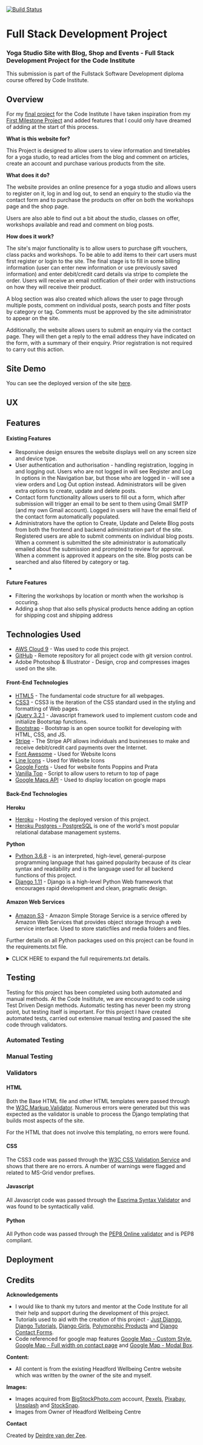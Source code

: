 [![Build Status](https://travis-ci.org/deevdz/final-project.svg?branch=master)](https://travis-ci.org/deevdz/final-project)

Full Stack Development Project
======

### Yoga Studio Site with Blog, Shop and Events - Full Stack Development Project for the Code Institute

This submission is part of the Fullstack Software Development diploma course offered by Code Institute.

## Overview

For my [final project](https://deevdz-final-project.herokuapp.com/) for the Code Institute I have taken inspiration from my [First Milestone Project](https://deevdz.github.io/milestone-project-1/index.html "First Milestone Project") and added features that I could only have dreamed of adding at the start of this process.

**What is this website for?** 

This Project is designed to allow users to view information and timetables for a yoga studio, to read articles from the blog and comment on articles, create an account and purchase various products from the site.

**What does it do?** 

The website provides an online presence for a yoga studio and allows users to register on it, log in and log out, to send an enquiry to the studio via the contact form and to purchase the products on offer on both the workshops page and the shop page. 

Users are also able to find out a bit about the studio, classes on offer, workshops available and read and comment on blog posts.

**How does it work?** 

The site's major functionality is to allow users to purchase gift vouchers, class packs and workshops. To be able to add items to their cart users must first register or login to the site. The final stage is to fill in some billing information (user can enter new information or use previously saved information) and enter debit/credit card details via stripe to complete the order. Users will receive an email notification of their order with instructions on how they will receive their product.

A blog section was also created which allows the user to page through multiple posts, comment on individual posts, search posts and filter posts by category or tag. Comments must be approved by the site administrator to appear on the site.

Additionally, the website allows users to submit an enquiry via the contact page. They will then get a reply to the email address they have indicated on the form, with a summary of their enquiry. Prior registration is not required to carry out this action.

## Site Demo
You can see the deployed version of the site [here](https://deevdz-final-project.herokuapp.com/).

## UX

## Features

#### Existing Features
* Responsive design ensures the website displays well on any screen size and device type.
* User authentication and authorisation - handling registration, logging in and logging out. Users who are not logged in will see Register and Log In options in the Navigation bar, but those who are logged in - will see a view orders and Log Out option instead. Administrators will be given extra options to create, update and delete posts.
* Contact form functionality allows users to fill out a form, which after submission will trigger an email to be sent to them using Gmail SMTP (and my own Gmail account). Logged in users will have the email field of the contact form automatically populated.
* Administrators have the option to Create, Update and Delete Blog posts from both the frontend and backend administration part of the site. Registered users are able to submit comments on individual blog posts. When a comment is submitted the site administrator is automatically emailed about the submission and prompted to review for approval. When a comment is approved it appears on the site. Blog posts can be searched and also filtered by category or tag.
* 





#### Future Features
* Filtering the workshops by location or month when the workshop is occuring.
* Adding a shop that also sells physical products hence adding an option for shipping cost and shipping address


## Technologies Used

* [AWS Cloud 9](https://aws.amazon.com/cloud9/) - Was used to code this project.
* [GitHub](https://github.com/) - Remote repository for all project code with git version control.
* Adobe Photoshop & Illustrator - Design, crop and compresses images used on the site.

#### Front-End Technologies

* [HTML5](https://html.spec.whatwg.org/multipage/) - The fundamental code structure for all webpages.
* [CSS3](http://www.css3.info/) - CSS3 is the iteration of the CSS standard used in the styling and formatting of Web pages.
* [jQuery 3.2.1](https://blog.jquery.com/2017/03/20/jquery-3-2-1-now-available/) - Javascript framework used to implement custom code and initialize Bootsrtap functions.
* [Bootstrap](https://getbootstrap.com/) - Bootstrap is an open source toolkit for developing with HTML, CSS, and JS. 
* [Stripe](https://stripe.com/) - The Stripe API allows individuals and businesses to make and receive debit/credit card payments over the Internet.
* [Font Awesome](https://fontawesome.com/) - Used for Website Icons
* [Line Icons](https://lineicons.com/) - Used for Website Icons
* [Google Fonts](https://fontawesome.com/) - Used for website fonts Poppins and Prata
* [Vanilla Top](https://www.npmjs.com/package/vanillatop) - Script to allow users to return to top of page
* [Google Maps API](https://cloud.google.com/maps-platform/) - Used to display location on google maps

#### Back-End Technologies

**Heroku**

* [Heroku](http://ww.heroku.com) - Hosting the deployed version of this project.
* [Heroku Postgres - PostgreSQL](https://devcenter.heroku.com/categories/postgres-basics) is one of the world's most popular relational database management systems.

**Python**

* [Python 3.6.8](https://www.python.org/downloads/release/python-368/) - is an interpreted, high-level, general-purpose programming language that has gained popularity because of its clear syntax and readability and is the language used for all backend functions of this project.
* [Django 1.11](https://docs.djangoproject.com/en/3.0/releases/1.11/) - Django is a high-level Python Web framework that encourages rapid development and clean, pragmatic design.

#### Amazon Web Services

* [Amazon S3](https://aws.amazon.com/free/storage/) - Amazon Simple Storage Service is a service offered by Amazon Web Services that provides object storage through a web service interface. Used to store staticfiles and media folders and files.

Further details on all Python packages used on this project can be found in the requirements.txt file. 

<details>
<summary>CLICK HERE to expand the full requirements.txt details.</summary>
<ul>
<li>boto3==1.10.28 - The AWS SDK for Python</li>
<li>botocore==1.13.28 - Foundation for AWS-CLI command line utilities</li>
<li>Django==1.11 - Used as my Python web framework.</li>
<li>django-tinymce4-lite==1.7.4 - A tinymce editor for text areas in forms</li>
<li>django-forms-bootstrap==3.1.0 -  A form filter for using Django forms with Bootstrap</li>
<li>django-crispy-forms==1.8.0 -  A form filter for using Django forms with Crispy Forms</li>
<li>django-allauth==0.40.0 - Integrated set of Django applications addressing authentication, registration, account management as well as 3rd party (social) account authentication.</li>
<li>dj-database-url==0.5.0 - Utilizes the 12factor inspired DATABASE_URL environment variable to configure Django apps</li>
<li>django-polymorphic==2.1.2 - Use PolymorphicModel to create Products</li>
<li>django-storages==1.8 - Connects Django to S3 Buckets</li>
<li>django-taggit==0.24.0 - Is a reusable Django application for simple tagging.</li>
<li>pytz==2019.2 - Brings the Olson tz database into Python</li>
<li>chardet==3.0.4 - Universal Character Encoding Detector</li>
<li>colorama==0.3.7 - Cross-platform API to print colored terminal text from Python apps</li>
<li>docutils==0.14 - Modular system for processing documentation into useful formats</li>
<li>gunicorn==20.0.4 - A Python WSGI HTTP Server for UNIX</li>
<li>jmespath==0.9.3 - Allows you to declaratively specify how to extract elements from a JSON document</li>
<li>olefile==0.45.1 - Python package to parse, read and write Microsoft OLE2 files</li>
<li>Pillow==5.1.0 - Adds support for opening, manipulating, and saving many different image file formats</li>
<li>python-dateutil==2.6.1 - Extensions to the standard Python datetime module.</li>
<li>psycopg2-binary==2.8.3 - Python-PostgreSQL Database Adapter</li>
<li>requests==2.18.4 - Makes HTTP requests simpler and more human-friendly</li>
<li>six==1.11.0 - A Python 2 and 3 compatibility library</li>
<li>s3transfer==0.2.1 - Python library for managing Amazon S3 transfers</li>
<li>stripe==2.38.0 - Python library for Stripe’s API</li>
<li>urllib3==1.22 - Powerful, sanity-friendly HTTP client for Python</li>
</ul>
</details>


## Testing

Testing for this project has been completed using both automated and manual methods. At the Code Insititute, we are encouraged to code using Test Driven Design methods. Automatic testing has never been my strong point, but testing itself is important. For this project I have created automated tests, carried out extensive manual testing and passed the site code through validators.

### Automated Testing

### Manual Testing

### Validators

#### HTML

Both the Base HTML file and other HTML templates were passed through the [W3C Markup Validator](https://validator.w3.org/). Numerous errors were generated but this was expected as the validator is unable to process the Django templating that builds most aspects of the site. 

For the HTML that does not involve this templating, no errors were found.

#### CSS

The CSS3 code was passed through the [W3C CSS Validation Service](https://jigsaw.w3.org/css-validator/) and shows that there are no errors. A number of warnings were flagged and related to MS-Grid vendor prefixes.

#### Javascript

All Javascript code was passed through the [Esprima Syntax Validator](https://esprima.org/demo/validate.html) and was found to be syntactically valid.

#### Python

All Python code was passed through the [PEP8 Online validator](http://pep8online.com/) and is PEP8 compliant.


## Deployment



## Credits

**Acknowledgements**

* I would like to thank my tutors and mentor at the Code Institute for all their help and support during the development of this project.
* Tutorials used to aid with the creation of this project - [Just Django](https://www.justdjango.com/learning-material), [Django Tutorials](https://manascode.com/), [Django Girls](https://djangogirls.org/resources/), [Polymorphic Products](https://django-polymorphic.readthedocs.io/en/stable/) and [Django Contact Forms](https://hellowebbooks.com/news/tutorial-setting-up-a-contact-form-with-django/).
* Code referenced for google map features [Google Map - Custom Style](https://snazzymaps.com/style/134/light-dream), [Google Map - Full width on contact page](https://mdbootstrap.com/docs/jquery/javascript/google-maps/) and [Google Map - Modal Box](https://embed.plnkr.co/plunk/ZDkUYz).

**Content:**

* All content is from the existing Headford Wellbeing Centre website which was written by the owner of the site and myself.

**Images:**

* Images acquired from [BigStockPhoto.com](https://www.bigstockphoto.com/) account, [Pexels](http://pexels.com), [Pixabay](https://pixabay.com/), [Unsplash](https://unsplash.com/) and [StockSnap](https://stocksnap.io/).
* Images from Owner of Headford Wellbeing Centre

**Contact**

Created by [Deirdre van der Zee](mailto:deirdrevanderzee@gmail.com).

